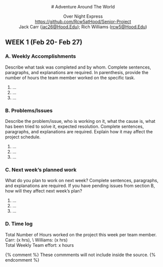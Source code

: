 <center># Adventure Around The World

Over Night Express  
https://github.com/Rcw5atHood/Senior-Project  
Jack Carr (jac26@Hood.Edu); Rich Williams  (rcw5@Hood.Edu)</center>


## WEEK 1 (Feb 20- Feb 27)
### A. Weekly Accomplishments
Describe what task was completed and by whom. Complete sentences, paragraphs, and explanations are required. In parenthesis, provide the number of hours the team member worked on the specific task.
1. ...
2. ...
3. ...

### B. Problems/Issues
Describe the problem/issue, who is working on it, what the cause is, what has been tried to solve it, expected resolution. Complete sentences, paragraphs, and explanations are required. Explain how it may affect the project schedule.
1. ...
2. ...
3. ...

### C. Next week’s planned work
What do you plan to work on next week? Complete sentences, paragraphs, and explanations are required. If you have pending issues from section B, how will they affect next week’s plan?
1. ...
2. ...
3. ...

### D. Time log
Total Number of Hours worked on the project this week per team member.  
Carr: (x hrs), \ Williams: (x hrs)  
Total Weekly Team effort: x hours


{% comment %} 
    These commments will not include inside the source.
{% endcomment %}
